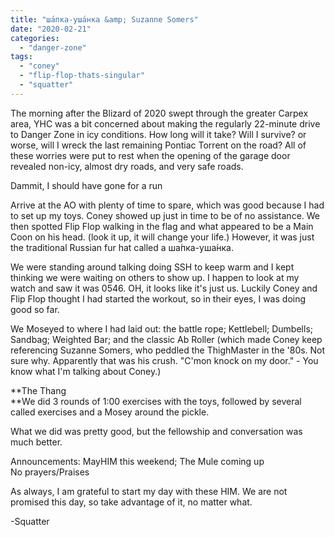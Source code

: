 ```yaml
---
title: "ша́пка-уша́нка &amp; Suzanne Somers"
date: "2020-02-21"
categories: 
  - "danger-zone"
tags: 
  - "coney"
  - "flip-flop-thats-singular"
  - "squatter"
---
```


The morning after the Blizard of 2020 swept through the greater Carpex area, YHC was a bit concerned about making the regularly 22-minute drive to Danger Zone in icy conditions. How long will it take? Will I survive? or worse, will I wreck the last remaining Pontiac Torrent on the road? All of these worries were put to rest when the opening of the garage door revealed non-icy, almost dry roads, and very safe roads.

Dammit, I should have gone for a run

Arrive at the AO with plenty of time to spare, which was good because I had to set up my toys. Coney showed up just in time to be of no assistance. We then spotted Flip Flop walking in the flag and what appeared to be a Main Coon on his head. (look it up, it will change your life.) However, it was just the traditional Russian fur hat called a ша́пка-уша́нка.

We were standing around talking doing SSH to keep warm and I kept thinking we were waiting on others to show up. I happen to look at my watch and saw it was 0546. OH, it looks like it's just us. Luckily Coney and Flip Flop thought I had started the workout, so in their eyes, I was doing good so far.

We Moseyed to where I had laid out: the battle rope; Kettlebell; Dumbells; Sandbag; Weighted Bar; and the classic Ab Roller (which made Coney keep referencing Suzanne Somers, who peddled the ThighMaster in the '80s. Not sure why. Apparently that was his crush. "C'mon knock on my door." - You know what I'm talking about Coney.)

**The Thang  
**We did 3 rounds of 1:00 exercises with the toys, followed by several called exercises and a Mosey around the pickle.

What we did was pretty good, but the fellowship and conversation was much better.

Announcements: MayHIM this weekend; The Mule coming up  
No prayers/Praises

As always, I am grateful to start my day with these HIM. We are not promised this day, so take advantage of it, no matter what.

\-Squatter
